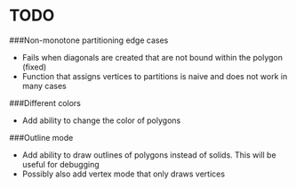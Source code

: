 TODO
====

###Non-monotone partitioning edge cases
* Fails when diagonals are created that are not bound within the polygon (fixed)
* Function that assigns vertices to partitions is naive and does not work in many cases

###Different colors
* Add ability to change the color of polygons

###Outline mode
* Add ability to draw outlines of polygons instead of solids. This will be useful for debugging
* Possibly also add vertex mode that only draws vertices
